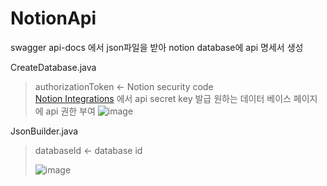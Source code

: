 # NotionApi

swagger api-docs 에서 json파일을 받아 notion database에 api 명세서 생성

CreateDatabase.java

> authorizationToken <- Notion security code <br>
> [Notion Integrations](https://www.notion.so/my-integrations) 에서 api secret key 발급
> 원하는 데이터 베이스 페이지에 api 권한 부여
> ![image](https://github.com/hd9775/NotionApi/assets/12166357/2fe5be8b-301b-427a-94b7-02ea8f700014)


JsonBuilder.java

> databaseId <- database id
>
> 
> ![image](https://github.com/hd9775/NotionApi/assets/12166357/b39f6f41-85da-4359-92f1-24d773029201)

